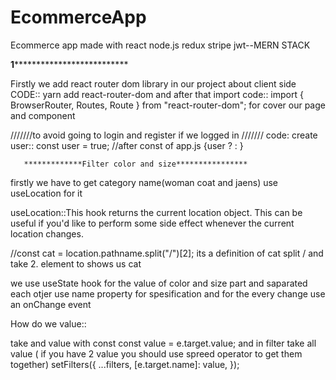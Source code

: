 # EcommerceApp
Ecommerce app made with react node.js redux stripe jwt--MERN STACK

******1********************************

Firstly we add react router dom library in our project about client side 
  CODE:: yarn add react-router-dom 
and after that import 
   code:: import { BrowserRouter, Routes, Route } from "react-router-dom"; for cover our page and component 


///////to avoid going to login and register if we logged in ///////
  code: 
    create user:: const user = true; //after const of app.js 
    {user ? <Home /> : <Login />}  



       *************Filter color and size****************
    
firstly we have to get category name(woman coat and jaens) use useLocation for it 

useLocation::This hook returns the current location object. This can be useful if you'd like to perform some side effect whenever the current location changes.

//const cat = location.pathname.split("/")[2]; its a definition of cat split / and take 2. element to shows us cat

we use useState hook for the value of color and size part and saparated each otjer use name property for spesification and for the every change use an onChange event 

How do we value::

take and value with const
   const value = e.target.value;
and in filter take all value ( if you have 2 value you should use spreed operator to get them together)
     setFilters({
      ...filters,
      [e.target.name]: value,
    });


















